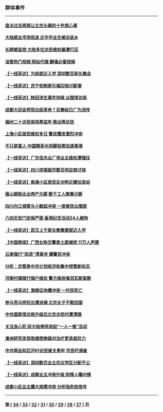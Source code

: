 ### 群体事件
---
#### [盘点过去两周让北京头痛的十件烦心事](../../pages/ncid279/n14052654.md?08160045) 
#### [大陆就业市场低迷 近半毕业生被迫返乡](../../pages/ncid279/n14050945.md?08160045) 
#### [长期被监控 大陆多位访民维权屡遭打压](../../pages/ncid279/n14049331.md?08160045) 
#### [油管热门视频 网站代理 翻墙必看视频](http://138.2.39.72:81/youtube.html?epic-marker?08160045)
#### [【一线采访】为娃就近入学 深圳数百家长集会](../../pages/ncid279/n14044246.md?08160045) 
#### [【一线采访】苏宁收购家乐福后陷讨薪潮](../../pages/ncid279/n14042224.md?08160045) 
#### [【一线采访】陕回流生事件持续 众围信访局](../../pages/ncid279/n14040242.md?08160045) 
#### [成都大运会将现白纸革命？召集帖已广为流传](../../pages/ncid279/n14033119.md?08160045) 
#### [福州二十访民夜闯黑监牢 救出两访民](../../pages/ncid279/n14031617.md?08160045) 
#### [上海小区居民维权多日 警民爆发激烈冲突](../../pages/ncid279/n14029221.md?08160045) 
#### [不只是富人 中国精英也用脚投票加速离境](../../pages/ncid279/n14029086.md?08160045) 
#### [【一线采访】广东佳兆业广场业主维权遭镇压](../../pages/ncid279/n14028175.md?08160045) 
#### [【一线采访】四川连锁超市数百供应商讨钱](../../pages/ncid279/n14025102.md?08160045) 
#### [【一线采访】南通小区居民反对附近建垃圾站](../../pages/ncid279/n14021690.md?08160045) 
#### [唐山钢铁企业停产欠薪 数千工人聚集讨薪](../../pages/ncid279/n14017404.md?08160045) 
#### [四川内江城管与小贩起冲突 一度被民众围困](../../pages/ncid279/n14015922.md?08160045) 
#### [六四天安门安保严密 香港纪念活动24人被拘](../../pages/ncid279/n14009800.md?08160045) 
#### [【一线采访】武汉上千家长聚集要就近入学](../../pages/ncid279/n14009497.md?08160045) 
#### [【中国禁闻】广西女称交警是土匪被抓 11万人声援](../../pages/ncid279/n14006869.md?08160045) 
#### [云南强行“改造”清真寺 爆警民冲突](../../pages/ncid279/n14005561.md?08160045) 
#### [分析：农管是中共计划经济和集中控管新标志](../../pages/ncid279/n14000665.md?08160045) 
#### [河南村镇银行储户维权 警方施放催泪瓦斯驱散](../../pages/ncid279/n13998750.md?08160045) 
#### [【一线采访】海南征地爆冲突 一村民死亡](../../pages/ncid279/n13989137.md?08160045) 
#### [参与亮马桥抗议遭追捕 北京女子不敢回国](../../pages/ncid279/n13985420.md?08160045) 
#### [中共国家信访局升级后北京访民村遭清理](../../pages/ncid279/n13984826.md?08160045) 
#### [关注良心犯 前大陆律师发起“一人一推”活动](../../pages/ncid279/n13980524.md?08160045) 
#### [澳洲研究发现吸烟使肺癌对治疗更具抵抗力](../../pages/ncid279/n13977762.md?08160045) 
#### [中共两会前后沪61访民被关黑牢 市民吁调查](../../pages/ncid279/n13976054.md?08160045) 
#### [【一线采访】深圳数百业主抗议学区分配不公](../../pages/ncid279/n13976680.md?08160045) 
#### [【一线采访】成都业主冲突升级 知情人曝内情](../../pages/ncid279/n13965289.md?08160045) 
#### [成都小区业主爆大规模冲突 分析指危险信号](../../pages/ncid279/n13964520.md?08160045) 

---
#### 第 [ [34](./34.md?08160045) / [33](./33.md?08160045) / [32](./32.md?08160045) / [31](./31.md?08160045) / [30](./30.md?08160045) / [29](./29.md?08160045) / [28](./28.md?08160045) / [27](./27.md?08160045) ] 页
